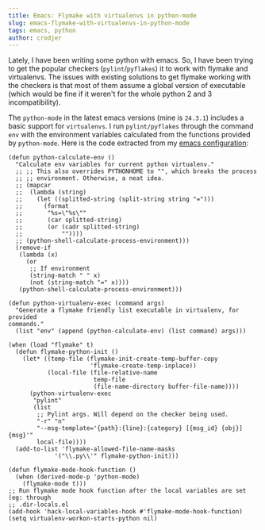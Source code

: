 ```yaml
---
title: Emacs: Flymake with virtualenvs in python-mode
slug: emacs-flymake-with-virtualenvs-in-python-mode
tags: emacs, python
author: crodjer
---
```


Lately, I have been writing some python with emacs. So, I have been trying to
get the popular checkers (`pylint`/`pyflakes`) it to work with flymake and
virtualenvs. The issues with existing solutions to get flymake working with the
checkers is that most of them assume a global version of executable (which would
be fine if it weren't for the whole python 2 and 3 incompatibility).

The `python-mode` in the latest emacs versions (mine is `24.3.1`) includes a
basic support for `virtualenvs`. I run `pylint/pyflakes` through the command
`env` with the environment variables calculated from the functions provided by
`python-mode`. Here is the code extracted from my
[emacs configuration](https://github.com/crodjer/configs/blob/master/.emacs):

    (defun python-calculate-env ()
      "Calculate env variables for current python virtualenv."
      ;; ;; This also overrides PYTHONHOME to "", which breaks the process
      ;; ;; environment. Otherwise, a neat idea.
      ;; (mapcar
      ;;  (lambda (string)
      ;;    (let ((splitted-string (split-string string "=")))
      ;;      (format
      ;;       "%s=\"%s\""
      ;;       (car splitted-string)
      ;;       (or (cadr splitted-string)
      ;;           ""))))
      ;; (python-shell-calculate-process-environment)))
      (remove-if
       (lambda (x)
         (or
          ;; If environment
          (string-match " " x)
          (not (string-match "=" x))))
       (python-shell-calculate-process-environment)))

    (defun python-virtualenv-exec (command args)
      "Generate a flymake friendly list executable in virtualenv, for provided
    commands."
      (list "env" (append (python-calculate-env) (list command) args)))

    (when (load "flymake" t)
      (defun flymake-python-init ()
        (let* ((temp-file (flymake-init-create-temp-buffer-copy
                           'flymake-create-temp-inplace))
               (local-file (file-relative-name
                            temp-file
                            (file-name-directory buffer-file-name))))
          (python-virtualenv-exec
           "pylint"
           (list
            ;; Pylint args. Will depend on the checker being used.
            "-r" "n"
            "--msg-template='{path}:{line}:{category} [{msg_id} {obj}] {msg}'"
            local-file))))
      (add-to-list 'flymake-allowed-file-name-masks
                 '("\\.py\\'" flymake-python-init)))

    (defun flymake-mode-hook-function ()
      (when (derived-mode-p 'python-mode)
        (flymake-mode t)))
    ;; Run flymake mode hook function after the local variables are set (eg: through
    ;; .dir-locals.el
    (add-hook 'hack-local-variables-hook #'flymake-mode-hook-function)
    (setq virtualenv-workon-starts-python nil)
